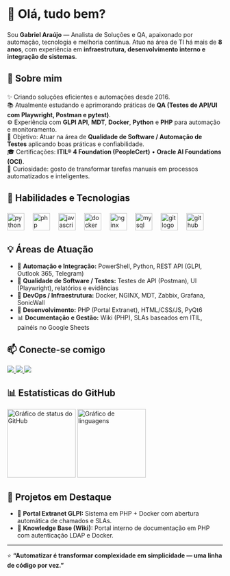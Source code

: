 <h1 align="left">👋 Olá, tudo bem?</h1>

###

<p align="left">
Sou <strong>Gabriel Araújo</strong> — Analista de Soluções e QA, apaixonado por automação, tecnologia e melhoria contínua.  
Atuo na área de TI há mais de <strong>8 anos</strong>, com experiência em <strong>infraestrutura, desenvolvimento interno e integração de sistemas</strong>.
</p>

###

<h2 align="left">🚀 Sobre mim</h2>

###

<p align="left">
✨ Criando soluções eficientes e automações desde 2016.<br>
📚 Atualmente estudando e aprimorando práticas de <strong>QA (Testes de API/UI com Playwright, Postman e pytest)</strong>.<br>
⚙️ Experiência com <strong>GLPI API</strong>, <strong>MDT</strong>, <strong>Docker</strong>, <strong>Python</strong> e <strong>PHP</strong> para automação e monitoramento.<br>
🎯 Objetivo: Atuar na área de <strong>Qualidade de Software / Automação de Testes</strong> aplicando boas práticas e confiabilidade.<br>
🎓 Certificações: <strong>ITIL® 4 Foundation (PeopleCert)</strong> • <strong>Oracle AI Foundations (OCI)</strong>.<br>
🎲 Curiosidade: gosto de transformar tarefas manuais em processos automatizados e inteligentes.
</p>

###

<h2 align="left">🧠 Habilidades e Tecnologias</h2>

###

<div align="left">
  <img src="https://cdn.jsdelivr.net/gh/devicons/devicon/icons/python/python-original.svg" height="40" alt="python logo" />
  <img width="12" />
  <img src="https://cdn.jsdelivr.net/gh/devicons/devicon/icons/php/php-original.svg" height="40" alt="php logo" />
  <img width="12" />
  <img src="https://cdn.jsdelivr.net/gh/devicons/devicon/icons/javascript/javascript-original.svg" height="40" alt="javascript logo" />
  <img width="12" />
  <img src="https://cdn.jsdelivr.net/gh/devicons/devicon/icons/docker/docker-original.svg" height="40" alt="docker logo" />
  <img width="12" />
  <img src="https://cdn.jsdelivr.net/gh/devicons/devicon/icons/nginx/nginx-original.svg" height="40" alt="nginx logo" />
  <img width="12" />
  <img src="https://cdn.jsdelivr.net/gh/devicons/devicon/icons/mysql/mysql-original.svg" height="40" alt="mysql logo" />
  <img width="12" />
  <img src="https://cdn.jsdelivr.net/gh/devicons/devicon/icons/git/git-original.svg" height="40" alt="git logo" />
  <img width="12" />
  <img src="https://cdn.jsdelivr.net/gh/devicons/devicon/icons/github/github-original.svg" height="40" alt="github logo" />
</div>

###

<h2 align="left">💡 Áreas de Atuação</h2>

- 🔧 **Automação e Integração:** PowerShell, Python, REST API (GLPI, Outlook 365, Telegram)
- 🧩 **Qualidade de Software / Testes:** Testes de API (Postman), UI (Playwright), relatórios e evidências
- 🧱 **DevOps / Infraestrutura:** Docker, NGINX, MDT, Zabbix, Grafana, SonicWall
- 🧰 **Desenvolvimento:** PHP (Portal Extranet), HTML/CSS/JS, PyQt6
- 📊 **Documentação e Gestão:** Wiki (PHP), SLAs baseados em ITIL, painéis no Google Sheets

###

<h2 align="left">📫 Conecte-se comigo</h2>

<p align="left">
  <a href="https://www.linkedin.com/in/gabriel-da-silva-araujo-9b91b1246/" target="_blank">
    <img src="https://img.shields.io/badge/LinkedIn-0077B5?style=for-the-badge&logo=linkedin&logoColor=white" />
  </a>
  <a href="mailto:gabrielgblbel@gmail.com" target="_blank">
    <img src="https://img.shields.io/badge/Gmail-D14836?style=for-the-badge&logo=gmail&logoColor=white" />
  </a>
  <a href="https://github.com/gabrielgblbel" target="_blank">
    <img src="https://img.shields.io/badge/GitHub-333?style=for-the-badge&logo=github&logoColor=white" />
  </a>
</p>

###

<h2 align="left">📊 Estatísticas do GitHub</h2>

<div align="left">
  <img src="https://github-readme-stats.vercel.app/api?username=gabrielgblbel&show_icons=true&theme=github_dark" height="160" alt="Gráfico de status do GitHub" />
  <img src="https://github-readme-stats.vercel.app/api/top-langs/?username=gabrielgblbel&layout=compact&theme=github_dark" height="160" alt="Gráfico de linguagens" />
</div>

###

<h2 align="left">📁 Projetos em Destaque</h2>

- 💬 **Portal Extranet GLPI:** Sistema em PHP + Docker com abertura automática de chamados e SLAs.   
- 🧠 **Knowledge Base (Wiki):** Portal interno de documentação em PHP com autenticação LDAP e Docker.

---

⭐ **“Automatizar é transformar complexidade em simplicidade — uma linha de código por vez.”**

